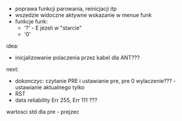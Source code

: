 - poprawa funkcji parowania, reinicjacji itp
- wszedzie widoczne aktywne wskazanie w menue funk
- funkcje funk:
	- '?' -  E jezeli w "starcie"
	- '0'

idea:
- inicjalizowanie polaczenia przez kabel dla ANT???


next:
- dokonczyc: czytanie PRE i ustawianie pre, pre 0 wylaczenie??? - ustawianie aktualnego tylko
- RST
- data reliability
Err 255, Err 111 ???

wartosci std dla pre - prejzec